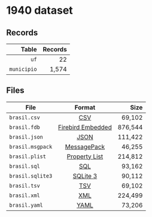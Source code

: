 # 1940 dataset

## Records

|       Table | Records |
| -----------:| -------:|
|        `uf` |      22 |
| `municipio` |   1,574 |

## Files

| File             | Format                                                                                 |      Size |
| ---------------- |:--------------------------------------------------------------------------------------:| ---------:|
| `brasil.csv`     | [CSV](https://en.wikipedia.org/wiki/Comma-separated_values)                            |    69,102 |
| `brasil.fdb`     | [Firebird Embedded](https://en.wikipedia.org/wiki/Embedded_database#Firebird_Embedded) |   876,544 |
| `brasil.json`    | [JSON](https://en.wikipedia.org/wiki/JSON)                                             |   111,422 |
| `brasil.msgpack` | [MessagePack](https://en.wikipedia.org/wiki/MessagePack)                               |    46,255 |
| `brasil.plist`   | [Property List](https://en.wikipedia.org/wiki/Property_list)                           |   214,812 |
| `brasil.sql`     | [SQL](https://en.wikipedia.org/wiki/SQL)                                               |    93,162 |
| `brasil.sqlite3` | [SQLite 3](https://en.wikipedia.org/wiki/SQLite)                                       |    90,112 |
| `brasil.tsv`     | [TSV](https://en.wikipedia.org/wiki/Tab-separated_values)                              |    69,102 |
| `brasil.xml`     | [XML](https://en.wikipedia.org/wiki/XML)                                               |   224,499 |
| `brasil.yaml`    | [YAML](https://en.wikipedia.org/wiki/YAML)                                             |    73,206 |
